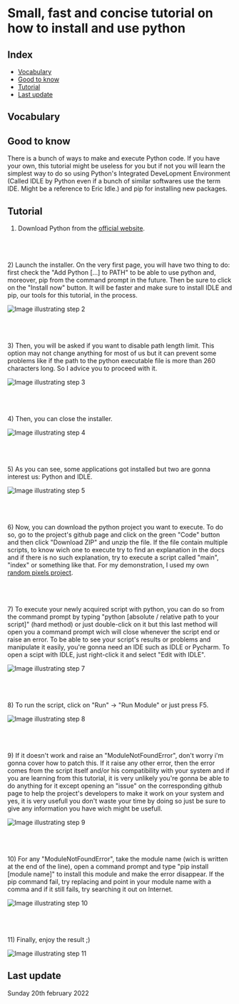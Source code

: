# Small, fast and concise tutorial on how to install and use python

## Index
- [Vocabulary](https://github.com/reza0310/Tutorials/blob/python/README.en.md#vocabulary)
- [Good to know](https://github.com/reza0310/Tutorials/blob/python/README.en.md#good-to-know)
- [Tutorial](https://github.com/reza0310/Tutorials/blob/python/README.en.md#tutorial)
- [Last update](https://github.com/reza0310/Tutorials/blob/python/README.en.md#last-update)

## Vocabulary

## Good to know
There is a bunch of ways to make and execute Python code. If you have your own, this tutorial might be useless for you but if not you will learn the simplest way to do so using Python's Integrated DeveLopment Environment (Called IDLE by Python even if a bunch of similar softwares use the term IDE. Might be a reference to Eric Idle.) and pip for installing new packages.

## Tutorial
1) Download Python from the [official website](https://www.python.org/downloads/).

<br><br><br>
2) Launch the installer. On the very first page, you will have two thing to do: first check the "Add Python [...] to PATH" to be able to use python and, moreover, pip from the command prompt in the future. Then be sure to click on the "Install now" button. It will be faster and make sure to install IDLE and pip, our tools for this tutorial, in the process.

![Image illustrating step 2](https://github.com/reza0310/Tutorials/blob/python/1.PNG) 

<br><br><br>
3) Then, you will be asked if you want to disable path length limit. This option may not change anything for most of us but it can prevent some problems like if the path to the python executable file is more than 260 characters long. So I advice you to proceed with it.

![Image illustrating step 3](https://github.com/reza0310/Tutorials/blob/python/2.PNG) 

<br><br><br>
4) Then, you can close the installer. 

![Image illustrating step 4](https://github.com/reza0310/Tutorials/blob/python/3.PNG)  

<br><br><br>
5) As you can see, some applications got installed but two are gonna interest us: Python and IDLE. 

![Image illustrating step 5](https://github.com/reza0310/Tutorials/blob/python/4.PNG)  

<br><br><br>
6) Now, you can download the python project you want to execute. To do so, go to the project's github page and click on the green "Code" button and then click "Download ZIP" and unzip the file. If the file contain multiple scripts, to know wich one to execute try to find an explanation in the docs and if there is no such explanation, try to execute a script called "main", "index" or something like that. For my demonstration, I used my own [random pixels project](https://github.com/reza0310/random_pixels).

<br><br><br>
7) To execute your newly acquired script with python, you can do so from the command prompt by typing "python \[absolute / relative path to your script]" (hard method) or just double-click on it but this last method will open you a command prompt wich will close whenever the script end or raise an error. To be able to see your script's results or problems and manipulate it easily, you're gonna need an IDE such as IDLE or Pycharm. To open a scipt with IDLE, just right-click it and select "Edit with IDLE".

![Image illustrating step 7](https://github.com/reza0310/Tutorials/blob/python/5.PNG)

<br><br><br>
8) To run the script, click on "Run" -> "Run Module" or just press F5.

![Image illustrating step 8](https://github.com/reza0310/Tutorials/blob/python/6.PNG)

<br><br><br>
9) If it doesn't work and raise an "ModuleNotFoundError", don't worry i'm gonna cover how to patch this. If it raise any other error, then the error comes from the script itself and/or his compatibility with your system and if you are learning from this tutorial, it is very unlikely you're gonna be able to do anything for it except opening an "issue" on the corresponding github page to help the project's developers to make it work on your system and yes, it is very usefull you don't waste your time by doing so just be sure to give any information you have wich might be usefull.

![Image illustrating step 9](https://github.com/reza0310/Tutorials/blob/python/7.PNG)

<br><br><br>
10) For any "ModuleNotFoundError", take the module name (wich is written at the end of the line), open a command prompt and type "pip install \[module name]" to install this module and make the error disappear. If the pip command fail, try replacing and point in your module name with a comma and if it still fails, try searching it out on Internet.

![Image illustrating step 10](https://github.com/reza0310/Tutorials/blob/python/8.PNG)

<br><br><br>
11) Finally, enjoy the result ;)

![Image illustrating step 11](https://github.com/reza0310/Tutorials/blob/python/9.PNG)

## Last update
Sunday 20th february 2022
